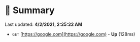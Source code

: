 # 📖 Summary
Last updated: **4/2/2021, 2:25:22 AM**

- `GET` [https://google.com](https://google.com) - **Up** (128ms)

